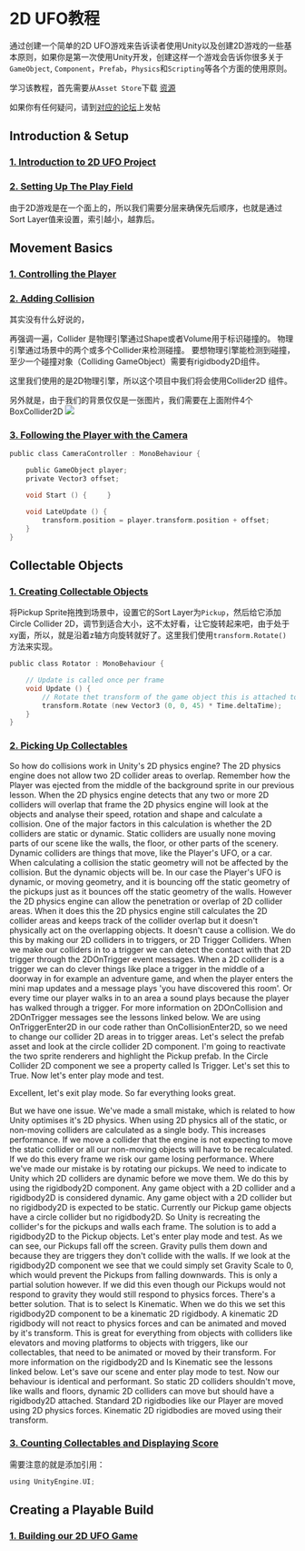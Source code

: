 # 2D UFO教程

通过创建一个简单的2D UFO游戏来告诉读者使用Unity以及创建2D游戏的一些基本原则，如果你是第一次使用Unity开发，创建这样一个游戏会告诉你很多关于`GameObject`, `Component`，`Prefab`，`Physics`和`Scripting`等各个方面的使用原则。

学习该教程，首先需要从`Asset Store`下载 [资源](https://www.assetstore.unity3d.com/en/content/52143?_ga=1.218910416.838993178.1480250241)

如果你有任何疑问，请到[对应的论坛](http://forum.unity3d.com/threads/2d-ufo-tutorial-q-a.381263/?_ga=1.183824111.838993178.1480250241)上发帖

## Introduction & Setup

### [1. Introduction to 2D UFO Project](https://unity3d.com/learn/tutorials/projects/2d-ufo-tutorial/introduction-2d-ufo-project?playlist=25844)

### [2. Setting Up The Play Field](https://unity3d.com/learn/tutorials/projects/2d-ufo-tutorial/setting-play-field?playlist=25844)

由于2D游戏是在一个面上的，所以我们需要分层来确保先后顺序，也就是通过Sort Layer值来设置，索引越小，越靠后。


## Movement Basics

### [1. Controlling the Player](https://unity3d.com/learn/tutorials/projects/2d-ufo-tutorial/controlling-player?playlist=25844)


### [2. Adding Collision](https://unity3d.com/learn/tutorials/projects/2d-ufo-tutorial/adding-collision?playlist=25844)

其实没有什么好说的，

再强调一遍，Collider 是物理引擎通过Shape或者Volume用于标识碰撞的。 物理引擎通过场景中的两个或多个Collider来检测碰撞。
要想物理引擎能检测到碰撞，至少一个碰撞对象（Colliding GameObject）需要有rigidbody2D组件。

这里我们使用的是2D物理引擎，所以这个项目中我们将会使用Collider2D 组件。

另外就是，由于我们的背景仅仅是一张图片，我们需要在上面附件4个BoxCollider2D
![](_assets/images/2d_ufo_game_01.png)

### [3. Following the Player with the Camera](https://unity3d.com/learn/tutorials/projects/2d-ufo-tutorial/following-player-camera?playlist=25844)

```c
public class CameraController : MonoBehaviour {

    public GameObject player;
    private Vector3 offset;

    void Start () {     }

    void LateUpdate () {
        transform.position = player.transform.position + offset;
    }
}
```

## Collectable Objects

### [1. Creating Collectable Objects](https://unity3d.com/learn/tutorials/projects/2d-ufo-tutorial/creating-collectable-objects?playlist=25844)

将Pickup Sprite拖拽到场景中，设置它的Sort Layer为`Pickup`，然后给它添加Circle Collider 2D，调节到适合大小，这不太好看，让它旋转起来吧，由于处于xy面，所以，就是沿着z轴方向旋转就好了。这里我们使用`transform.Rotate()` 方法来实现。


```c
public class Rotator : MonoBehaviour {

    // Update is called once per frame
    void Update () {
        // Rotate thet transform of the game object this is attached to by 45 degrees, taking into account the time elapsed since last frame.
        transform.Rotate (new Vector3 (0, 0, 45) * Time.deltaTime);
    }
}
```

### [2. Picking Up Collectables](https://unity3d.com/learn/tutorials/projects/2d-ufo-tutorial/picking-collectables?playlist=25844)


So how do collisions work in Unity's 2D physics engine? The 2D physics engine does not allow two 2D collider areas to overlap. Remember how the Player was ejected from the middle of the background sprite in our previous lesson. When the 2D physics engine detects that any two or more 2D colliders will overlap that frame the 2D physics engine will look at the objects and analyse their speed, rotation and shape and calculate a collision. One of the major factors in this calculation is whether the 2D colliders are static or dynamic. Static colliders are usually none moving parts of our scene like the walls, the floor, or other parts of the scenery. Dynamic colliders are things that move, like the Player's UFO, or a car. When calculating a collision the static geometry will not be affected by the collision. But the dynamic objects will be. In our case the Player's UFO is dynamic, or moving geometry, and it is bouncing off the static geometry of the pickups just as it bounces off the static geometry of the walls. However the 2D physics engine can allow the penetration or overlap of 2D collider areas. When it does this the 2D physics engine still calculates the 2D collider areas and keeps track of the collider overlap but it doesn't physically act on the overlapping objects. It doesn't cause a collision. We do this by making our 2D colliders in to triggers, or 2D Trigger Colliders. When we make our colliders in to a trigger we can detect the contact with that 2D trigger through the 2DOnTrigger event messages. When a 2D collider is a trigger we can do clever things like place a trigger in the middle of a doorway in for example an adventure game, and when the player enters the mini map updates and a message plays 'you have discovered this room'. Or every time our player walks in to an area a sound plays because the player has walked through a trigger. For more information on 2DOnCollision and 2DOnTrigger messages see the lessons linked below. We are using OnTriggerEnter2D in our code rather than OnCollisionEnter2D, so we need to change our collider 2D areas in to trigger areas. Let's select the prefab asset and look at the circle collider 2D component. I'm going to reactivate the two sprite renderers and highlight the Pickup prefab. In the Circle Collider 2D component we see a property called Is Trigger. Let's set this to True. Now let's enter play mode and test.

Excellent, let's exit play mode. So far everything looks great.

But we have one issue. We've made a small mistake, which is related to how Unity optimises it's 2D physics. When using 2D physics all of the static, or non-moving colliders are calculated as a single body. This increases performance. If we move a collider that the engine is not expecting to move the static collider or all our non-moving objects will have to be recalculated. If we do this every frame we risk our game losing performance. Where we've made our mistake is by rotating our pickups. We need to indicate to Unity which 2D colliders are dynamic before we move them. We do this by using the rigidbody2D component. Any game object with a 2D collider and a rigidbody2D is considered dynamic. Any game object with a 2D collider but no rigidbody2D is expected to be static. Currently our Pickup game objects have a circle collider but no rigidbody2D. So Unity is recreating the collider's for the pickups and walls each frame. The solution is to add a rigidbody2D to the Pickup objects. Let's enter play mode and test. As we can see, our Pickups fall off the screen. Gravity pulls them down and because they are triggers they don't collide with the walls. If we look at the rigidbody2D component we see that we could simply set Gravity Scale to 0, which would prevent the Pickups from falling downwards. This is only a partial solution however. If we did this even though our Pickups would not respond to gravity they would still respond to physics forces. There's a better solution. That is to select Is Kinematic. When we do this we set this rigidbody2D component to be a kinematic 2D rigidbody. A kinematic 2D rigidbody will not react to physics forces and can be animated and moved by it's transform. This is great for everything from objects with colliders like elevators and moving platforms to objects with triggers, like our collectables, that need to be animated or moved by their transform. For more information on the rigidbody2D and Is Kinematic see the lessons linked below. Let's save our scene and enter play mode to test. Now our behaviour is identical and performant. So static 2D colliders shouldn't move, like walls and floors, dynamic 2D colliders can move but should have a rigidbody2D attached. Standard 2D rigidbodies like our Player are moved using 2D physics forces. Kinematic 2D rigidbodies are moved using their transform.


### [3. Counting Collectables and Displaying Score](https://unity3d.com/learn/tutorials/projects/2d-ufo-tutorial/counting-collectables-and-displaying-score?playlist=25844)


需要注意的就是添加引用：

```c
using UnityEngine.UI;


```
## Creating a Playable Build

### [1. Building our 2D UFO Game](https://unity3d.com/learn/tutorials/projects/2d-ufo-tutorial/building-our-2d-ufo-game?playlist=25844)